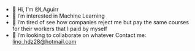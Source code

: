 - 👋 Hi, I’m @LAguirr
- 👀 I’m interested in Machine Learning 
- 🌱 I’m tired of see how companies reject me but pay the same courses for their workers that I paid by myself
- 💞️ I’m looking to collaborate on whatever
Contact me: lino_hdz28@hotmail.com
<!---
LAguirr/LAguirr is a ✨ special ✨ repository because its `README.md` (this file) appears on your GitHub profile.
You can click the Preview link to take a look at your changes.
--->

